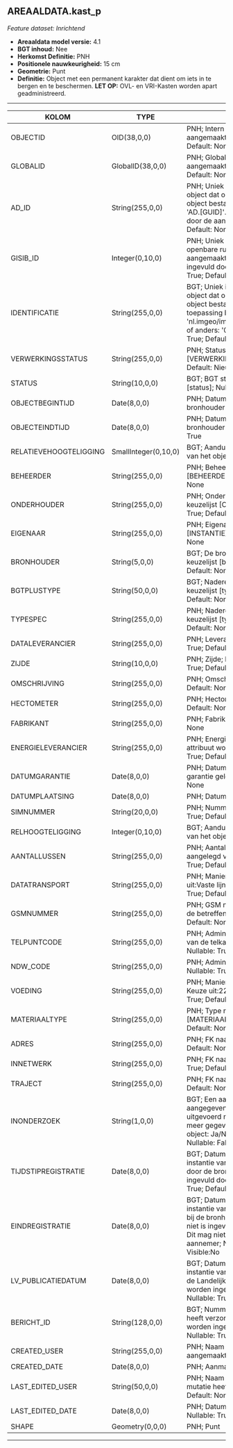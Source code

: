 ## AREAALDATA.kast_p

*Feature dataset: Inrichtend*


* __Areaaldata model versie:__ 4.1
* __BGT inhoud:__ Nee
* __Herkomst Definitie:__ PNH
* __Positionele nauwkeurigheid:__ 15 cm
* __Geometrie:__ Punt
* __Definitie:__ Object met een permanent karakter dat dient om iets in te bergen en te beschermen. __LET OP:__ OVL- en VRI-Kasten worden apart geadministreerd.


***

|KOLOM                             |TYPE          	       |DEFINITIE|
|------                            |----          	       |-----    |
|OBJECTID                          |OID(38,0,0)            |PNH; Intern ArcGIS Identificatienummer, aangemaakt door ArcGIS; Nullable: False; Default: None|
|GLOBALID                          |GlobalID(38,0,0)       |PNH; Global Unique Identifier,  aangemaakt door ArcGIS; Nullable: False; Default: None|
|AD_ID                             |String(255,0,0)        |PNH; Uniek identificatienummer voor het object dat onveranderlijk is zolang het object bestaat in Areaaldata: in format 'AD.[GUID]'. Dit moet worden ingevuld door de aannemer; Nullable: False; Default: None|
|GISIB_ID                          |Integer(0,10,0)        |PNH; Uniek Identificatienummer beheer openbare ruimte (GISIB), wordt aangemaakt in GISIB en mag niet worden ingevuld door de aannemer; Nullable: True; Default: None|
|IDENTIFICATIE                     |String(255,0,0)        |BGT; Uniek identificatienummer voor het object dat onveranderlijk is zolang het object bestaat: bevat indien van toepassing BGT/IMKL ID in format 'nl.imgeo/imkl.bronhouderscode.LokaalID' of anders: '00000'.LokaalID; Nullable: True; Default: None|
|VERWERKINGSSTATUS                 |String(255,0,0)        |PNH; Status van de gegevens; keuzelijst [VERWERKINGSSTATUS]; Nullable: False; Default: Nieuw|
|STATUS                            |String(10,0,0)         |BGT; BGT status van het object; keuzelijst [status]; Nullable: False; Default: bestaand|
|OBJECTBEGINTIJD                   |Date(8,0,0)            |PNH; Datum waarop het object bij de bronhouder is ontstaan; Nullable: True|
|OBJECTEINDTIJD                    |Date(8,0,0)            |PNH; Datum waarop het object bij de bronhouder niet meer geldig is; Nullable: True|
|RELATIEVEHOOGTELIGGING            |SmallInteger(0,10,0)   |BGT; Aanduiding voor de relatieve hoogte van het object; Nullable: False; Default: 0|
|BEHEERDER                         |String(255,0,0)        |PNH; Beheerder van het object; keuzelijst [BEHEERDER]; Nullable: True; Default: None|
|ONDERHOUDER                       |String(255,0,0)        |PNH; Onderhouder van het object; keuzelijst [ONDERHOUDER]; Nullable: True; Default: None|
|EIGENAAR                          |String(255,0,0)        |PNH; Eigenaar van het object; keuzelijst [INSTANTIE]; Nullable: True; Default: None|
|BRONHOUDER                        |String(5,0,0)          |BGT; De bronhoudercode van het object; keuzelijst [bronhouder]; Nullable: False; Default: None|
|BGTPLUSTYPE                       |String(50,0,0)         |BGT; Nadere type omschrijving in de BGT; keuzelijst [typeKST]; Nullable: False; Default: None|
|TYPESPEC                          |String(255,0,0)        |PNH; Nadere typering van het object; keuzelijst [typeSpecKST]; Nullable: True; Default: None|
|DATALEVERANCIER                   |String(255,0,0)        |PNH; Leverancier van de data; Nullable: True; Default: None|
|ZIJDE                             |String(10,0,0)         |PNH; Zijde; keuzelijst [ZIJDE]; Nullable: True; Default: None|
|OMSCHRIJVING                      |String(255,0,0)        |PNH; Omschrijving; Nullable: True; Default: None|
|HECTOMETER                        |String(255,0,0)        |PNH; Hectometrering; Nullable: True; Default: None|
|FABRIKANT                         |String(255,0,0)        |PNH; Fabrikant; Nullable: True; Default: None|
|ENERGIELEVERANCIER                |String(255,0,0)        |PNH; Energieleverancier (opmerking: attribuut wordt nog niet gevuld); Nullable: True; Default: None|
|DATUMGARANTIE                     |Date(8,0,0)            |PNH; Datum en jaartal tot wanneer de garantie geldig is; Nullable: True; Default: None|
|DATUMPLAATSING                    |Date(8,0,0)            |PNH; Datum plaatsing; Nullable: True|
|SIMNUMMER                         |String(20,0,0)         |PNH; Nummer van de SIM kaart; Nullable: True; Default: None|
|RELHOOGTELIGGING                  |Integer(0,10,0)        |BGT; Aanduiding voor de relatieve hoogte van het object; Nullable: False; Default: 0|
|AANTALLUSSEN                      |String(255,0,0)        |PNH; Aantal lussen dat in het asfalt is aangelegd voor verkeertellingen; Nullable: True; Default: None|
|DATATRANSPORT                     |String(255,0,0)        |PNH; Manier van datatransport. Keuze uit:Vaste lijn (KPN lijn), GSM; Nullable: True; Default: None|
|GSMNUMMER                         |String(255,0,0)        |PNH; GSM nummer dat gekoppeld is aan de betreffende SIM kaart; Nullable: True; Default: None|
|TELPUNTCODE                       |String(255,0,0)        |PNH; Administratieve code om de ligging van de telkast/telpaal aan te duiden; Nullable: True; Default: None|
|NDW_CODE                          |String(255,0,0)        |PNH; Administratieve code van het NDW; Nullable: True; Default: None|
|VOEDING                           |String(255,0,0)        |PNH; Manier van energieverzorging. Keuze uit:220, Zonne-energie; Nullable: True; Default: None|
|MATERIAALTYPE                     |String(255,0,0)        |PNH; Type materiaal; keuzelijst [MATERIAALTYPE]; Nullable: True; Default: None|
|ADRES                             |String(255,0,0)        |PNH; FK naar adres_tbl; Nullable: True; Default: None|
|INNETWERK                         |String(255,0,0)        |PNH; FK naar utiliteitsNet_tbl; Nullable: True; Default: None|
|TRAJECT                           |String(255,0,0)        |PNH; FK naar traject_v; Nullable: True; Default: None|
|INONDERZOEK                       |String(1,0,0)          |BGT; Een aanduiding waarmee wordt aangegeven dat een onderzoek wordt uitgevoerd naar de juistheid van een of meer gegevens van het betreffende object: Ja/Nee; keuzelijst [jaNee]; Nullable: False; Default: N; Visible:No|
|TIJDSTIPREGISTRATIE               |Date(8,0,0)            |BGT; Datum en tijdstip waarop deze instantie van het object is opgenomen door de bronhouder. Dit mag niet worden ingevuld door de aannemer; Nullable: True; Default: None; Visible:No|
|EINDREGISTRATIE                   |Date(8,0,0)            |BGT; Datum en tijdstip waarop deze instantie van het object niet meer geldig is bij de bronhouder. Wanneer deze waarde niet is ingevuld is de instantie nog geldig. Dit mag niet worden ingevuld door de aannemer; Nullable: True; Default: None; Visible:No|
|LV_PUBLICATIEDATUM                |Date(8,0,0)            |BGT; Datum en tijdstip waarop deze instantie van het object is opgenomen in de Landelijke Voorziening. Dit mag niet worden ingevuld door de aannemer; Nullable: True; Default: None; Visible:No|
|BERICHT_ID                        |String(128,0,0)        |BGT; Nummer van het bericht dat PNH heeft verzonden naar LV. Dit mag niet worden ingevuld door de aannemer; Nullable: True; Default: None; Visible:No|
|CREATED_USER                      |String(255,0,0)        |PNH; Naam van gebruiker die de rij heeft aangemaakt; Nullable: True; Default: None|
|CREATED_DATE                      |Date(8,0,0)            |PNH; Aanmaakdatum; Nullable: True|
|LAST_EDITED_USER                  |String(50,0,0)         |PNH; Naam van gebruiker die de laatste mutatie heeft doorgevoerd; Nullable: True; Default: None|
|LAST_EDITED_DATE                  |Date(8,0,0)            |PNH; Datum van de laatste mutatie; Nullable: True|
|SHAPE                             |Geometry(0,0,0)        |PNH; Punt|


***

